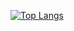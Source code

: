 [![Top Langs](https://github-readme-stats.vercel.app/api/top-langs/?username=itsnemesi&layout=compact)](https://github.com/itsnemesi)
